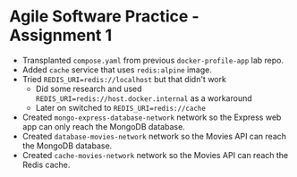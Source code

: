 # Agile Software Practice - Assignment 1

- Transplanted `compose.yaml` from previous `docker-profile-app` lab repo.
- Added `cache` service that uses `redis:alpine` image.
- Tried `REDIS_URI=redis://localhost` but that didn't work
  - Did some research and used `REDIS_URI=redis://host.docker.internal` as a workaround
  - Later on switched to `REDIS_URI=redis://cache`
- Created `mongo-express-database-network` network so the Express web app can only reach the MongoDB database.
- Created `database-movies-network` network so the Movies API can reach the MongoDB database.
- Created `cache-movies-network` network so the Movies API can reach the Redis cache.

